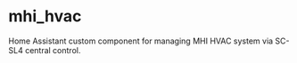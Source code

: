 # mhi_hvac
Home Assistant custom component for managing MHI HVAC system via SC-SL4 central control.
